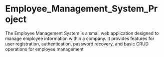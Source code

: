 # Employee_Management_System_Project
The Employee Management System is a small web application designed to manage employee information within a company. It provides features for user registration, authentication, password recovery, and basic CRUD operations for employee management
